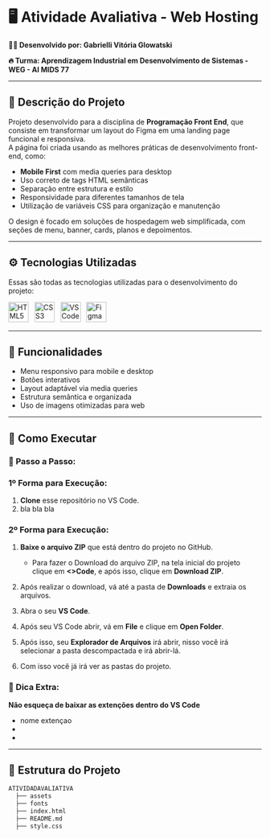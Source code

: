 # 🖥️ Atividade Avaliativa - Web Hosting

**👩‍💻 Desenvolvido por:  Gabrielli Vitória Glowatski**

**🔥 Turma: Aprendizagem Industrial em Desenvolvimento de Sistemas - WEG - AI MIDS 77**

---

## 📖 Descrição do Projeto  
Projeto desenvolvido para a disciplina de **Programação Front End**, que consiste em transformar um layout do Figma em uma landing page funcional e responsiva.  
A página foi criada usando as melhores práticas de desenvolvimento front-end, como:  
- **Mobile First** com media queries para desktop  
- Uso correto de tags HTML semânticas  
- Separação entre estrutura e estilo  
- Responsividade para diferentes tamanhos de tela  
- Utilização de variáveis CSS para organização e manutenção  

O design é focado em soluções de hospedagem web simplificada, com seções de menu, banner, cards, planos e depoimentos.

---

## ⚙️ Tecnologias Utilizadas  
Essas são todas as tecnologias utilizadas para o desenvolvimento do projeto:

<p>
  <img alt="HTML5" src="https://cdn.jsdelivr.net/gh/devicons/devicon/icons/html5/html5-original.svg" width="40" height="40" />&nbsp;&nbsp;
  <img alt="CSS3" src="https://cdn.jsdelivr.net/gh/devicons/devicon/icons/css3/css3-original.svg" width="40" height="40" />&nbsp;&nbsp;
  <img alt="VS Code" src="https://cdn.jsdelivr.net/gh/devicons/devicon/icons/vscode/vscode-original.svg" width="40" height="40" />&nbsp;&nbsp;
  <img alt="Figma" src="https://cdn.jsdelivr.net/gh/devicons/devicon/icons/figma/figma-original.svg" width="40" height="40" />
</p>

---

## 🎯 Funcionalidades  
- Menu responsivo para mobile e desktop  
- Botões interativos  
- Layout adaptável via media queries  
- Estrutura semântica e organizada  
- Uso de imagens otimizadas para web  

---

## 🤔 Como Executar

### 👣 Passo a Passo:

### 1º Forma para Execução:

1. **Clone** esse repositório no VS Code.
2. bla bla bla

### 2º Forma para Execução:

1. **Baixe o arquivo ZIP** que está dentro do projeto no GitHub.
     - Para fazer o Download do arquivo ZIP, na tela inicial do projeto clique em **<>Code**, e após isso, clique em **Download ZIP**.
       
2. Após realizar o download, vá até a pasta de **Downloads** e extraia os arquivos.
3. Abra o seu **VS Code**.  
4. Após seu VS Code abrir, vá em **File** e clique em **Open Folder**.
5. Após isso, seu **Explorador de Arquivos** irá abrir, nisso você irá selecionar a pasta descompactada e irá abrir-lá.
6. Com isso você já irá ver as pastas do projeto.

### 🚨 Dica Extra:

**Não esqueça de baixar as extenções dentro do VS Code**

- nome extençao
-
-

---

## 📂 Estrutura do Projeto  

```bash
ATIVIDADAVALIATIVA
  ├── assets
  ├── fonts
  ├── index.html
  ├── README.md
  ├── style.css
```
